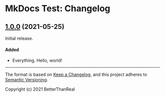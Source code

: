 # MkDocs Test: Changelog

## [1.0.0](https://betterthanreal.github.io/mkdocs-test/1.0.0) (2021-05-25)
Initial release.

#### Added
- Everything.  Hello, world!

---
The format is based on [Keep a Changelog](https://keepachangelog.com/en/1.0.0/),
and this project adheres to [Semantic Versioning](https://semver.org/spec/v2.0.0.html).

Copyright (c) 2021 BetterThanReal